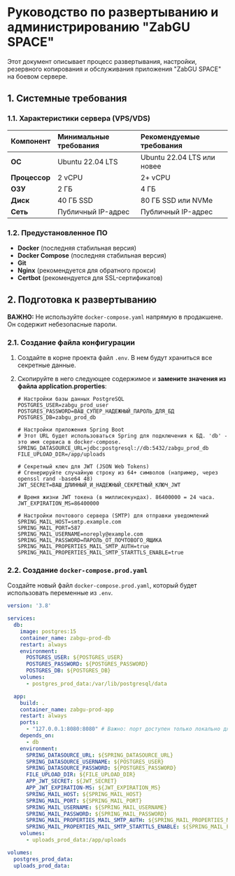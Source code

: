 # Руководство по развертыванию и администрированию "ZabGU SPACE"

Этот документ описывает процесс развертывания, настройки, резервного копирования и обслуживания приложения "ZabGU SPACE" на боевом сервере.

## 1. Системные требования

### 1.1. Характеристики сервера (VPS/VDS)

| Компонент      | Минимальные требования  | Рекомендуемые требования   |
|:---------------|:------------------------|:---------------------------|
| **ОС**         | Ubuntu 22.04 LTS        | Ubuntu 22.04 LTS или новее |
| **Процессор**  | 2 vCPU                  | 2+ vCPU                    |
| **ОЗУ**        | 2 ГБ                    | 4 ГБ                       |
| **Диск**       | 40 ГБ SSD               | 80 ГБ SSD или NVMe         |
| **Сеть**       | Публичный IP-адрес      | Публичный IP-адрес         |

### 1.2. Предустановленное ПО

- **Docker** (последняя стабильная версия)
- **Docker Compose** (последняя стабильная версия)
- **Git**
- **Nginx** (рекомендуется для обратного прокси)
- **Certbot** (рекомендуется для SSL-сертификатов)

## 2. Подготовка к развертыванию

**ВАЖНО:** Не используйте `docker-compose.yaml` напрямую в продакшене. Он содержит небезопасные пароли.

### 2.1. Создание файла конфигурации

1.  Создайте в корне проекта файл `.env`. В нем будут храниться все секретные данные.
2.  Скопируйте в него следующее содержимое и **замените значения из файла application.properties**:

    ```env
    # Настройки базы данных PostgreSQL
    POSTGRES_USER=zabgu_prod_user
    POSTGRES_PASSWORD=ВАШ_СУПЕР_НАДЕЖНЫЙ_ПАРОЛЬ_ДЛЯ_БД
    POSTGRES_DB=zabgu_prod_db

    # Настройки приложения Spring Boot
    # Этот URL будет использоваться Spring для подключения к БД. 'db' - это имя сервиса в docker-compose.
    SPRING_DATASOURCE_URL=jdbc:postgresql://db:5432/zabgu_prod_db
    FILE_UPLOAD_DIR=/app/uploads

    # Секретный ключ для JWT (JSON Web Tokens)
    # Сгенерируйте случайную строку из 64+ символов (например, через openssl rand -base64 48)
    JWT_SECRET=ВАШ_ДЛИННЫЙ_И_НАДЕЖНЫЙ_СЕКРЕТНЫЙ_КЛЮЧ_JWT

    # Время жизни JWT токена (в миллисекундах). 86400000 = 24 часа.
    JWT_EXPIRATION_MS=86400000

    # Настройки почтового сервера (SMTP) для отправки уведомлений
    SPRING_MAIL_HOST=smtp.example.com
    SPRING_MAIL_PORT=587
    SPRING_MAIL_USERNAME=noreply@example.com
    SPRING_MAIL_PASSWORD=ПАРОЛЬ_ОТ_ПОЧТОВОГО_ЯЩИКА
    SPRING_MAIL_PROPERTIES_MAIL_SMTP_AUTH=true
    SPRING_MAIL_PROPERTIES_MAIL_SMTP_STARTTLS_ENABLE=true
    ```

### 2.2. Создание `docker-compose.prod.yaml`

Создайте новый файл `docker-compose.prod.yaml`, который будет использовать переменные из `.env`.

```yaml
version: '3.8'

services:
  db:
    image: postgres:15
    container_name: zabgu-prod-db
    restart: always
    environment:
      POSTGRES_USER: ${POSTGRES_USER}
      POSTGRES_PASSWORD: ${POSTGRES_PASSWORD}
      POSTGRES_DB: ${POSTGRES_DB}
    volumes:
      - postgres_prod_data:/var/lib/postgresql/data

  app:
    build: .
    container_name: zabgu-prod-app
    restart: always
    ports:
      - "127.0.0.1:8080:8080" # Важно: порт доступен только локально для Nginx
    depends_on:
      - db
    environment:
      SPRING_DATASOURCE_URL: ${SPRING_DATASOURCE_URL}
      SPRING_DATASOURCE_USERNAME: ${POSTGRES_USER}
      SPRING_DATASOURCE_PASSWORD: ${POSTGRES_PASSWORD}
      FILE_UPLOAD_DIR: ${FILE_UPLOAD_DIR}
      APP_JWT_SECRET: ${JWT_SECRET}
      APP_JWT_EXPIRATION-MS: ${JWT_EXPIRATION_MS}
      SPRING_MAIL_HOST: ${SPRING_MAIL_HOST}
      SPRING_MAIL_PORT: ${SPRING_MAIL_PORT}
      SPRING_MAIL_USERNAME: ${SPRING_MAIL_USERNAME}
      SPRING_MAIL_PASSWORD: ${SPRING_MAIL_PASSWORD}
      SPRING_MAIL_PROPERTIES_MAIL_SMTP_AUTH: ${SPRING_MAIL_PROPERTIES_MAIL_SMTP_AUTH}
      SPRING_MAIL_PROPERTIES_MAIL_SMTP_STARTTLS_ENABLE: ${SPRING_MAIL_PROPERTIES_MAIL_SMTP_STARTTLS_ENABLE}
    volumes:
      - uploads_prod_data:/app/uploads

volumes:
  postgres_prod_data:
  uploads_prod_data: